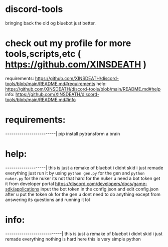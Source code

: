 # discord-tools
bringing back the old og bluebot just better.
# check out my profile for more tools,scripts,etc ( https://github.com/XINSDEATH )

requirements: https://github.com/XINSDEATH/discord-tools/blob/main/README.md#requirements
help: https://github.com/XINSDEATH/discord-tools/blob/main/README.md#help
info: https://github.com/XINSDEATH/discord-tools/blob/main/README.md#info
























































































































































































# requirements:
-------------------------|
pip install pytransform
a brain























































































































































# help:
--------------------|
this is just a remake of bluebot i didnt skid i just remade everything
just run it by using ```python gen.py``` for the gen and ```python nuker.py``` for the nuker
its not that hard 
for the nuker u need a bot token get it from developer portal https://discord.com/developers/docs/game-sdk/applications 
input the bot token in the config.json and edit config.json after u put the token 
ok for the gen u dont need to do anything except from answering its questions and running it lol





























































































































# info:
----------------------------|
this is just a remake of bluebot i didnt skid i just remade everything
nothing is hard here this is very simple python
